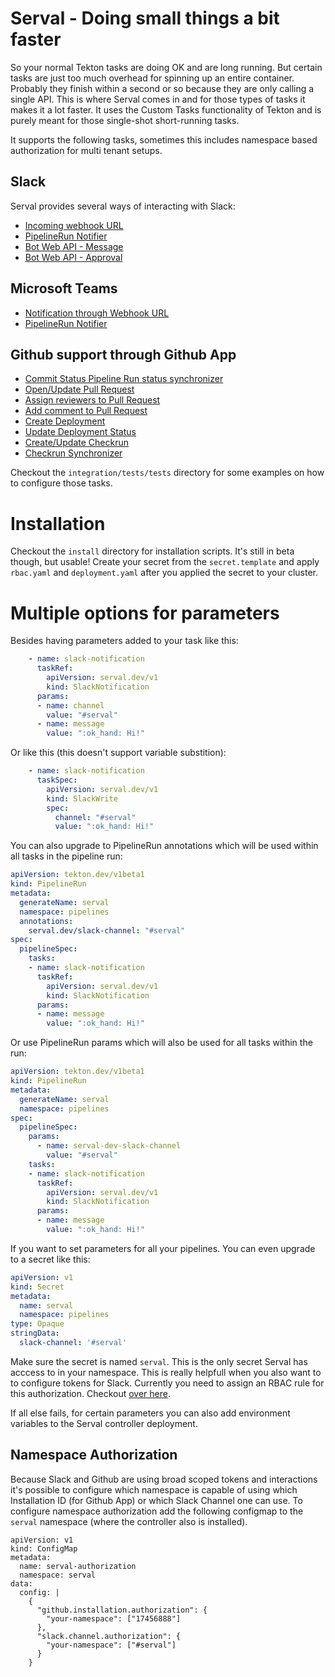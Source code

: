 # Serval - Doing small things a bit faster

So your normal Tekton tasks are doing OK and are long running. But certain tasks are just too much overhead for spinning up an entire container.
Probably they finish within a second or so because they are only calling a single API. This is where Serval comes in and for those types of tasks
it makes it a lot faster. It uses the Custom Tasks functionality of Tekton and is purely meant for those single-shot short-running tasks.

It supports the following tasks, sometimes this includes namespace based authorization for multi tenant setups.

## Slack
Serval provides several ways of interacting with Slack:

- [Incoming webhook URL](./docs/slack/incoming-webhooks.md)
- [PipelineRun Notifier](./docs/slack/pipelinerun.md)
- [Bot Web API - Message](./docs/slack/bot-api.md)
- [Bot Web API - Approval](./docs/slack/approval.md)
## Microsoft Teams
- [Notification through Webhook URL](./docs/teams/message.md)
- [PipelineRun Notifier](./docs/teams/pipelinerun.md)

## Github support through Github App
- [Commit Status Pipeline Run status synchronizer](./integration/tests/tests/github-status-pipelinerun.yaml)
- [Open/Update Pull Request](./integration/tests/tests/github-pullrequest.yaml)
- [Assign reviewers to Pull Request](./integration/tests/tests/github-pullrequest.yaml)
- [Add comment to Pull Request](./integration/tests/tests/github-pullrequest.yaml)
- [Create Deployment](./integration/tests/tests/github-deployments.yaml)
- [Update Deployment Status](./integration/tests/tests/github-status.yaml)
- [Create/Update Checkrun](./integration/tests/tests/github-checkrun.yaml)
- [Checkrun Synchronizer](./pipelines/build.yaml)

Checkout the `integration/tests/tests` directory for some examples on how to configure those tasks.

# Installation
Checkout the `install` directory for installation scripts. It's still in beta though, but usable!
Create your secret from the `secret.template` and apply `rbac.yaml` and `deployment.yaml` after
you applied the secret to your cluster.

# Multiple options for parameters
Besides having parameters added to your task like this:
```yaml
    - name: slack-notification
      taskRef:
        apiVersion: serval.dev/v1
        kind: SlackNotification
      params:
      - name: channel
        value: "#serval"
      - name: message
        value: ":ok_hand: Hi!"
```
Or like this (this doesn't support variable substition):
```yaml
    - name: slack-notification
      taskSpec:
        apiVersion: serval.dev/v1
        kind: SlackWrite
        spec:
          channel: "#serval"
          value: ":ok_hand: Hi!"
```

You can also upgrade to PipelineRun annotations which will be used within all tasks in the pipeline run:
```yaml
apiVersion: tekton.dev/v1beta1
kind: PipelineRun
metadata:
  generateName: serval
  namespace: pipelines
  annotations:
    serval.dev/slack-channel: "#serval"
spec:
  pipelineSpec:
    tasks:
    - name: slack-notification
      taskRef:
        apiVersion: serval.dev/v1
        kind: SlackNotification
      params:
      - name: message
        value: ":ok_hand: Hi!"
```

Or use PipelineRun params which will also be used for all tasks within the run:
```yaml
apiVersion: tekton.dev/v1beta1
kind: PipelineRun
metadata:
  generateName: serval
  namespace: pipelines
spec:
  pipelineSpec:
    params:
      - name: serval-dev-slack-channel
        value: "#serval"
    tasks:
    - name: slack-notification
      taskRef:
        apiVersion: serval.dev/v1
        kind: SlackNotification
      params:
      - name: message
        value: ":ok_hand: Hi!"
```

If you want to set parameters for all your pipelines. You can even upgrade to a secret like this:
```yaml
apiVersion: v1
kind: Secret
metadata:
  name: serval
  namespace: pipelines
type: Opaque
stringData:
  slack-channel: '#serval'
```
Make sure the secret is named `serval`. This is the only secret Serval has acccess to in your namespace.
This is really helpfull when you also want to to configure tokens for Slack. Currently you need to
assign an RBAC rule for this authorization. Checkout [over here](https://github.com/GijsvanDulmen/tekton-serval/blob/main/integration/rbac.yaml).

If all else fails, for certain parameters you can also add environment variables to the Serval controller deployment.

## Namespace Authorization
Because Slack and Github are using broad scoped tokens and interactions it's possible to configure which namespace
is capable of using which Installation ID (for Github App) or which Slack Channel one can use. To configure namespace
authorization add the following configmap to the `serval` namespace (where the controller also is installed).

```
apiVersion: v1
kind: ConfigMap
metadata:
  name: serval-authorization
  namespace: serval
data:
  config: |
    {
      "github.installation.authorization": {
        "your-namespace": ["17456888"]
      },
      "slack.channel.authorization": {
        "your-namespace": ["#serval"]
      }
    } 
```
